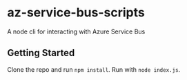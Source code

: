 # az-service-bus-scripts
A node cli for interacting with Azure Service Bus

## Getting Started

Clone the repo and run `npm install`. Run with `node index.js`.
